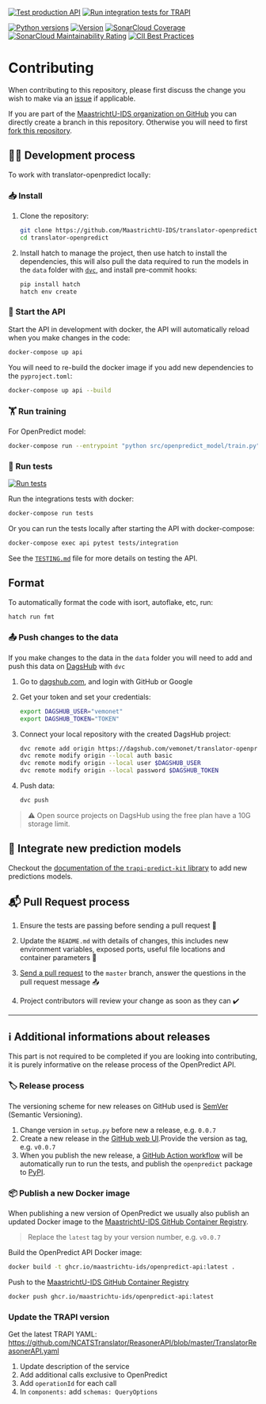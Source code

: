 [![Test production API](https://github.com/MaastrichtU-IDS/translator-openpredict/actions/workflows/run-tests-prod.yml/badge.svg)](https://github.com/MaastrichtU-IDS/translator-openpredict/actions/workflows/run-tests-prod.yml) [![Run integration tests for TRAPI](https://github.com/MaastrichtU-IDS/translator-openpredict/actions/workflows/test-integration.yml/badge.svg)](https://github.com/MaastrichtU-IDS/translator-openpredict/actions/workflows/test-integration.yml)

[![Python versions](https://img.shields.io/pypi/pyversions/openpredict)](https://pypi.org/project/openpredict) [![Version](https://img.shields.io/pypi/v/openpredict)](https://pypi.org/project/openpredict) [![SonarCloud Coverage](https://sonarcloud.io/api/project_badges/measure?project=MaastrichtU-IDS_translator-openpredict&metric=coverage)](https://sonarcloud.io/dashboard?id=MaastrichtU-IDS_translator-openpredict) [![SonarCloud Maintainability Rating](https://sonarcloud.io/api/project_badges/measure?project=MaastrichtU-IDS_translator-openpredict&metric=sqale_rating)](https://sonarcloud.io/dashboard?id=MaastrichtU-IDS_translator-openpredict) [![CII Best  Practices](https://bestpractices.coreinfrastructure.org/projects/4382/badge)](https://bestpractices.coreinfrastructure.org/projects/4382)

# Contributing

When contributing to this repository, please first discuss the change you wish to make via an [issue](https://github.com/MaastrichtU-IDS/translator-openpredict/issues) if applicable.

If you are part of the [MaastrichtU-IDS organization on GitHub](https://github.com/MaastrichtU-IDS) you can directly create a branch in this repository. Otherwise you will need to first [fork this repository](https://github.com/MaastrichtU-IDS/translator-openpredict/fork).

## 👩‍💻 Development process

To work with translator-openpredict locally:

### 📥️ Install

1. Clone the repository:

   ```bash
   git clone https://github.com/MaastrichtU-IDS/translator-openpredict.git
   cd translator-openpredict
   ```

2. Install hatch to manage the project, then use hatch to install the dependencies, this will also pull the data required to run the models in the `data` folder with [`dvc`](https://dvc.org/), and install pre-commit hooks:

   ```bash
   pip install hatch
   hatch env create
   ```

### 🚀 Start the API

Start the API in development with docker, the API will automatically reload when you make changes in the code:

```bash
docker-compose up api
```

You will need to re-build the docker image if you add new dependencies to the `pyproject.toml`:

```bash
docker-compose up api --build
```


### 🏋️ Run training

For OpenPredict model:

```bash
docker-compose run --entrypoint "python src/openpredict_model/train.py" tests
```


### 🧪 Run tests

[![Run tests](https://github.com/MaastrichtU-IDS/translator-openpredict/workflows/Run%20tests/badge.svg)](https://github.com/MaastrichtU-IDS/translator-openpredict/actions?query=workflow%3A%22Run+tests%22)

Run the integrations tests with docker:

```bash
docker-compose run tests
```

Or you can run the tests locally after starting the API with docker-compose:

```bash
docker-compose exec api pytest tests/integration
```

See the [`TESTING.md`](/TESTING.md) file for more details on testing the API.

## Format

To automatically format the code with isort, autoflake, etc, run:

```bash
hatch run fmt
```

### 📤️ Push changes to the data

If you make changes to the data in the `data` folder you will need to add and push this data on [DagsHub](https://dagshub.com/docs/integration_guide/dvc/) with `dvc`

1. Go to [dagshub.com](https://dagshub.com/user/login), and login with GitHub or Google

2. Get your token and set your credentials:

   ```bash
   export DAGSHUB_USER="vemonet"
   export DAGSHUB_TOKEN="TOKEN"
   ```

3. Connect your local repository with the created DagsHub project:

   ```bash
   dvc remote add origin https://dagshub.com/vemonet/translator-openpredict.dvc
   dvc remote modify origin --local auth basic
   dvc remote modify origin --local user $DAGSHUB_USER
   dvc remote modify origin --local password $DAGSHUB_TOKEN
   ```

4. Push data:

   ```bash
   dvc push
   ```

> ⚠️ Open source projects on DagsHub using the free plan have a 10G storage limit.

## 📝 Integrate new prediction models

Checkout the [documentation of the `trapi-predict-kit` library](https://maastrichtu-ids.github.io/trapi-predict-kit/getting-started/expose-model) to add new predictions models.

## 📬 Pull Request process

1. Ensure the tests are passing before sending a pull request 🧪

2. Update the `README.md` with details of changes, this includes new environment variables, exposed ports, useful file locations and container parameters 📝
3. [Send a pull request](https://github.com/MaastrichtU-IDS/translator-openpredict/compare) to the `master` branch, answer the questions in the pull request message 📤
4. Project contributors will review your change as soon as they can ✔️

---

## ℹ️ Additional informations about releases

This part is not required to be completed if you are looking into contributing, it is purely informative on the release process of the OpenPredict API.

### 🏷️ Release process

The versioning scheme for new releases on GitHub used is [SemVer](http://semver.org/) (Semantic Versioning).

1. Change version in `setup.py` before new a release, e.g. `0.0.7`
2. Create a new release in the [GitHub web UI](https:///github.com/MaastrichtU-IDS/translator-openpredict).Provide the version as tag, e.g. `v0.0.7`
3. When you publish the new release, a [GitHub Action workflow](https://github.com/MaastrichtU-IDS/translator-openpredict/actions?query=workflow%3A%22Publish+package%22) will be automatically run to run the tests, and publish the `openpredict` package to [PyPI](https://pypi.org/project/openpredict/).

### 📦 Publish a new Docker image

When publishing a new version of OpenPredict we usually also publish an updated Docker image to the [MaastrichtU-IDS GitHub Container Registry](https://github.com/orgs/MaastrichtU-IDS/packages/container/package/openpredict-api).

> Replace the `latest` tag by your version number, e.g. `v0.0.7`

Build the OpenPredict API Docker image:

```bash
docker build -t ghcr.io/maastrichtu-ids/openpredict-api:latest .
```

Push to the [MaastrichtU-IDS GitHub Container Registry](https://github.com/orgs/MaastrichtU-IDS/packages/container/package/openpredict-api)

```bash
docker push ghcr.io/maastrichtu-ids/openpredict-api:latest
```

### Update the TRAPI version

Get the latest TRAPI YAML: https://github.com/NCATSTranslator/ReasonerAPI/blob/master/TranslatorReasonerAPI.yaml

1. Update description of the service
2. Add additional calls exclusive to OpenPredict
3. Add `operationId` for each call
4. In `components:` add `schemas: QueryOptions`
